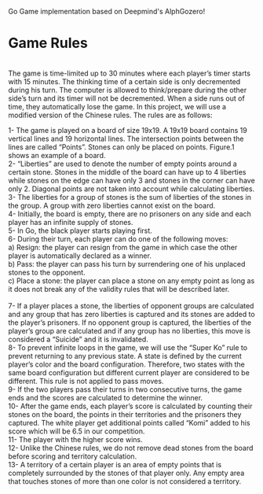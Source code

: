 Go Game implementation based on Deepmind's AlphGozero!
# Game Rules
 <br />
The game is time-limited up to 30 minutes where each player’s timer starts with 15
minutes. The thinking time of a certain side is only decremented during his turn. The
computer is allowed to think/prepare during the other side’s turn and its timer will not be
decremented. When a side runs out of time, they automatically lose the game.
In this project, we will use a modified version of the Chinese rules. The rules are as
follows: <br />

1- The game is played on a board of size 19x19. A 19x19 board contains 19 vertical
lines and 19 horizontal lines. The intersection points between the lines are called
“Points”. Stones can only be placed on points. Figure.1 shows an example of a board. <br />
2- “Liberties” are used to denote the number of empty points around a certain stone. Stones in the middle of the board can have up to 4 liberties while stones on the edge
can have only 3 and stones in the corner can have only 2. Diagonal points are not taken
into account while calculating liberties.  <br />
3- The liberties for a group of stones is the sum of liberties of the stones in the group. A
group with zero liberties cannot exist on the board.  <br />
4- Initially, the board is empty, there are no prisoners on any side and each player has
an infinite supply of stones.  <br />
5- In Go, the black player starts playing first.  <br />
6- During their turn, each player can do one of the following moves: <br />
a) Resign: the player can resign from the game in which case the other player is
automatically declared as a winner. <br />
b) Pass: the player can pass his turn by surrendering one of his unplaced stones
to the opponent. <br />
c) Place a stone: the player can place a stone on any empty point as long as it
does not break any of the validity rules that will be described later.  <br /> <br />
7- If a player places a stone, the liberties of opponent groups are calculated and any group that has zero liberties is captured and its stones are added to the player’s prisoners. If no opponent group is captured, the liberties of the player’s group are calculated and if any group has no liberties, this move is considered a “Suicide” and it is invalidated.  <br />
8- To prevent infinite loops in the game, we will use the “Super Ko” rule to prevent
returning to any previous state. A state is defined by the current player’s color and the
board configuration. Therefore, two states with the same board configuration but
different current player are considered to be different. This rule is not applied to pass
moves. <br />
9- If the two players pass their turns in two consecutive turns, the game ends and the
scores are calculated to determine the winner.  <br />
10- After the game ends, each player’s score is calculated by counting their stones on
the board, the points in their territories and the prisoners they captured. The white player
get additional points called “Komi” added to his score which will be 6.5 in our competition.  <br />
11- The player with the higher score wins.  <br />
12- Unlike the Chinese rules, we do not remove dead stones from the board before
scoring and territory calculation.  <br />
13- A territory of a certain player is an area of empty points that is completely
surrounded by the stones of that player only. Any empty area that touches stones of
more than one color is not considered a territory. <br />
